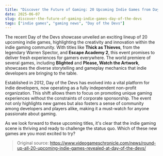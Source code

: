 ```yaml
---
title: "Discover the Future of Gaming: 20 Upcoming Indie Games from Day of the Devs"
date: 2025-06-07
slug: discover-the-future-of-gaming-indie-games-day-of-the-devs
tags: ["indie games", "gaming news", "Day of the Devs"]
---
```


The recent Day of the Devs showcase unveiled an exciting lineup of 20 upcoming indie games, highlighting the creativity and innovation within the indie gaming community. With titles like **Thick as Thieves**, from the legendary Warren Spector, and **Escape Academy 2**, this event promises to deliver fresh experiences for gamers everywhere. The world premiere of several games, including **Blighted** and **Please, Watch the Artwork**, showcases the diverse storytelling and gameplay mechanics that indie developers are bringing to the table.

Established in 2012, Day of the Devs has evolved into a vital platform for indie developers, now operating as a fully independent non-profit organization. This shift allows them to focus on promoting unique gaming experiences without the constraints of corporate sponsorship. The event not only highlights new games but also fosters a sense of community among developers and players alike, making it a must-watch for anyone passionate about gaming.

As we look forward to these upcoming titles, it's clear that the indie gaming scene is thriving and ready to challenge the status quo. Which of these new games are you most excited to try? 

> Original source: https://www.videogameschronicle.com/news/round-up-all-20-upcoming-indie-games-revealed-at-day-of-the-devs/